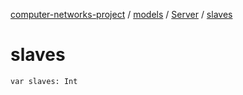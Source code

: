 [computer-networks-project](../../index.md) / [models](../index.md) / [Server](index.md) / [slaves](./slaves.md)

# slaves

`var slaves: Int`